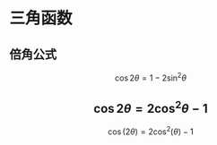 # 三角函数

## 倍角公式

$$\cos2\theta=1-2\sin^2\theta $$

$$\cos2\theta=2\cos^2\theta-1 $$
--- 


$$\cos(2\theta) = 2\cos^2(\theta) - 1$$
